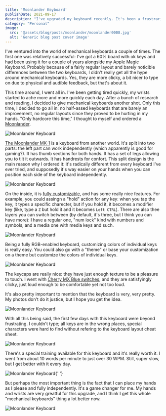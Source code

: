 ```yaml
---
title: 'Moonlander Keyboard'
publishDate: 2021-09-17
description: "I've upgraded my keyboard recently. It's been a frustraring, fullfilling, and invigorating experience so far."
category: "Personal"
image:
  src: '@assets/blog/posts/moonlander/moonlander0008.jpg'
  alt: 'Generic blog post cover image'
---
```


I've ventured into the world of mechanical keyboards a couple of times. The first one was relatively successful: I've got a 60% board with ok keys and had been using it for a couple of years alongside my Apple Magic Keyboard. Probably because of a fairly regular layout and barely noticible differences between the two keyboards, I didn't really get all the hype around mechanical keyboards. Yes, they are more clicky, a bit nicer to type on due to physical and audible feedback, but that's about it.

This time around, I went all in. I've been getting tired quickly, my wrists started to ache more and more quickly each day. After a bunch of research and reading, I decided to give mechanical keyboards another shot. Only this time, I decided to go all in: no half-assed keyboards that are barely an improvement, no regular layouts since they proved to be hurting in my hands. "Only hardcore this time," I thought to myself and ordered a [Moonlander](https://www.zsa.io/moonlander/).

![Moonlander Keyboard](assets/blog/posts/moonlander/moonlander0001.jpg)

[The Moonlander MK-1](https://www.zsa.io/moonlander/) is a keyboard from another world. It's split into two parts: the left part can work independently (which apparently is good for gaming?). It has thumb sections for both hands. It has a set of legs allowing you to tilt it outwards. It has handrests for confort. This split design is the main reason why I ordered it: it's radically different from every keyboard I've ever tried, and supposedly it's way easier on your hands when you can position each side of the keyboard independently.

![Moonlander Keyboard](assets/blog/posts/moonlander/moonlander0009.jpg)

On the inside, it is [fully customizable](https://www.zsa.io/oryx/), and has some really nice features. For example, you could assingn a "hold" action for any key: when you tap the key, it types a specific charecter, but if you hold it, it becomes a modifier key (like, type a `Z` but hold it and it becomes `Left CTRL`). There are also thee layers you can switch between (by default, it's three, but I think you can have more): I have a regular one, "num lock" kind with numbers and symbols, and a media one with media keys and such.

![Moonlander Keyboard](assets/blog/posts/moonlander/moonlander0004.jpg)

Being a fully RGB-enabled keyboard, customizing colors of individual keys is really easy. You could also go with a "theme" or base your customization on a theme but customize the colors of individual keys.

![Moonlander Keyboard](assets/blog/posts/moonlander/moonlander0005.jpg)

The keycaps are really nice: they have just enough texture to be a pleasure to touch. I went with [Cherry MX Blue switches](https://www.zsa.io/moonlander/keyswitches/), and they are satisfyingly clicky, just loud enough to be comfortable yet not too loud.

It's also pretty important to mention that the keyboard is very, very pretty. My photos don't do it justice, but I hope you get the idea.

![Moonlander Keyboard](assets/blog/posts/moonlander/moonlander0006.jpg)

With all this being said, the first few days with this keyboard were beyond frustrating. I couldn't type; all keys are in the wrong places, special
characters were hard to find without refering to the keyboard layout cheat sheet.

![Moonlander Keyboard](assets/blog/posts/moonlander/moonlander0007.jpg)

There's a special training available for this keyboard and it's really worth it. I went from about 10 words per minute to just over 30 WPM. Still, super slow, but I get better with it every day.

![Moonlander Keyboard](assets/blog/posts/moonlander/moonlander0008.jpg){' '}

But perhaps the most important thing is the fact that I can place my hands as I please and fully independently. It's a game changer for me. My hands and wrists are very greatful for this upgrade, and I think I get this whole "mechanical keyboards" thing a lot better now.

![Moonlander Keyboard](assets/blog/posts/moonlander/moonlander0009.jpg)
